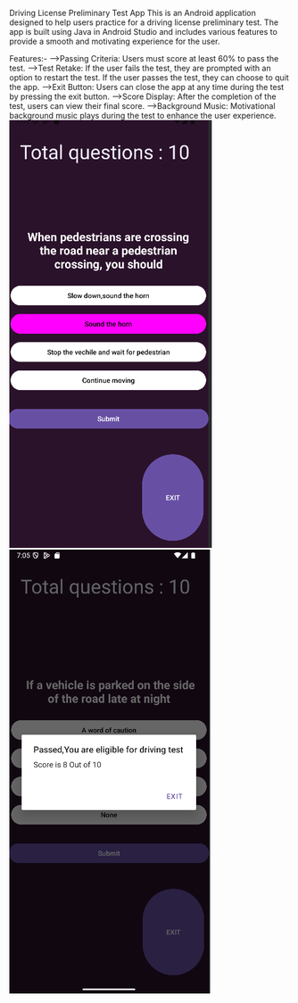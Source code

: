 Driving License Preliminary Test App
This is an Android application designed to help users practice for a driving license preliminary test. The app is built using Java in Android Studio and includes various features to provide a smooth and motivating experience for the user.

Features:-
-->Passing Criteria: Users must score at least 60% to pass the test.
-->Test Retake:
      If the user fails the test, they are prompted with an option to restart the test.
      If the user passes the test, they can choose to quit the app.
-->Exit Button: Users can close the app at any time during the test by pressing the exit button.
-->Score Display: After the completion of the test, users can view their final score.
-->Background Music: Motivational background music plays during the test to enhance the user experience.
![Screenshot of app](https://github.com/abhisheksubham/Driving-License-test-app/blob/main/1.png)
![Screenshot of app](https://github.com/abhisheksubham/Driving-License-test-app/blob/main/2.png)

